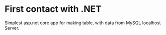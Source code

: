 # First contact with .NET

Simplest asp.net core app for making table, with data from MySQL localhost Server.

